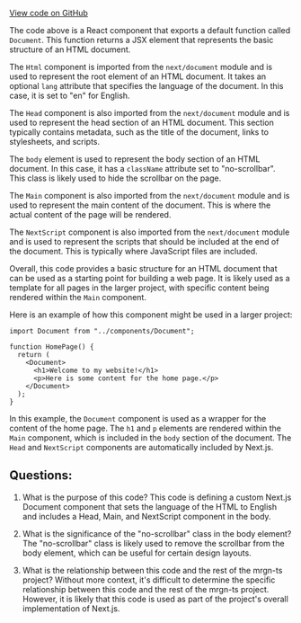 [View code on GitHub](https://github.com/mrgnlabs/mrgn-ts/apps/marginfi-v2-ui/src/pages/_document.tsx)

The code above is a React component that exports a default function called `Document`. This function returns a JSX element that represents the basic structure of an HTML document. 

The `Html` component is imported from the `next/document` module and is used to represent the root element of an HTML document. It takes an optional `lang` attribute that specifies the language of the document. In this case, it is set to "en" for English.

The `Head` component is also imported from the `next/document` module and is used to represent the head section of an HTML document. This section typically contains metadata, such as the title of the document, links to stylesheets, and scripts.

The `body` element is used to represent the body section of an HTML document. In this case, it has a `className` attribute set to "no-scrollbar". This class is likely used to hide the scrollbar on the page.

The `Main` component is also imported from the `next/document` module and is used to represent the main content of the document. This is where the actual content of the page will be rendered.

The `NextScript` component is also imported from the `next/document` module and is used to represent the scripts that should be included at the end of the document. This is typically where JavaScript files are included.

Overall, this code provides a basic structure for an HTML document that can be used as a starting point for building a web page. It is likely used as a template for all pages in the larger project, with specific content being rendered within the `Main` component. 

Here is an example of how this component might be used in a larger project:

```
import Document from "../components/Document";

function HomePage() {
  return (
    <Document>
      <h1>Welcome to my website!</h1>
      <p>Here is some content for the home page.</p>
    </Document>
  );
}
```

In this example, the `Document` component is used as a wrapper for the content of the home page. The `h1` and `p` elements are rendered within the `Main` component, which is included in the `body` section of the document. The `Head` and `NextScript` components are automatically included by Next.js.
## Questions: 
 1. What is the purpose of this code?
   This code is defining a custom Next.js Document component that sets the language of the HTML to English and includes a Head, Main, and NextScript component in the body.

2. What is the significance of the "no-scrollbar" class in the body element?
   The "no-scrollbar" class is likely used to remove the scrollbar from the body element, which can be useful for certain design layouts.

3. What is the relationship between this code and the rest of the mrgn-ts project?
   Without more context, it's difficult to determine the specific relationship between this code and the rest of the mrgn-ts project. However, it is likely that this code is used as part of the project's overall implementation of Next.js.